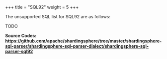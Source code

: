 +++
title = "SQL92"
weight = 5
+++

The unsupported SQL list for SQL92 are as follows:

TODO

**Source Codes: https://github.com/apache/shardingsphere/tree/master/shardingsphere-sql-parser/shardingsphere-sql-parser-dialect/shardingsphere-sql-parser-sql92**

